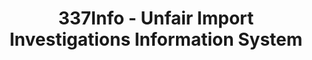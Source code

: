 ---
bigquery: https://console.cloud.google.com/bigquery?p=patents-public-data&d=usitc_investigations&page=dataset&project=sheets-management-319211
citation: US International Trade Commission 337Info Unfair Import Investigations Information
  System
contributors: US International Trade Comission
cost: None
description: US International Trade Commission 337Info Unfair Import Investigations
  Information System contains data on investigations done under Section 337. Section
  337 declares the infringement of certain statutory intellectual property rights
  and other forms of unfair competition in import trade to be unlawful practices.
  Most Section 337 investigations involve allegations of patent or registered trademark
  infringement.
documentation: FAQ and tutorial available on the site
last_edit: 04/10/2022, 19:24:32
location: https://pubapps2.usitc.gov/337external/
maintained_by: US International Trade Comission
schema_fields:
- docketNo
- patentNumbers
- aljAssigned
- teoIdDueDate
- complainant
- actualStartDateEvidHear
- teoIdIssueDate
- ouiiAttorney
- invUnfairAct
- htsNumbers
- investigationType
- teoProceedingInvolved
- id
- finalIdOnViolationDue
- internalRemand
- trademarkNumbers
- finalDetViolation
- endDateMarkmanHearing
- investigationNo
- patentNumber
- investigationTermDate
- dateComplaintFiled
- targetDate
- actualEndDateEvidHear
- copyrightNumbers
- currentActiveALJ
- startDateMarkmanHearing
- scheduledStartDateEvidHear
- finalDetNoViolation
- teoReliefGranted
- respondent
- issueDateOtherNonFinal
- markmanHearing
- currentStatus
- scheduledEndDateEvidHear
- title
- lastUpdated
- cafcAppeals
- dateCreated
- publication_number
- finalIdOnViolationIssue
- gcAttorney
- dateOfPublicationFrNotice
- ouiiParticipation
shortname: unfair_import_investigations
tags:
- import
- legal
- trade
timeframe: 2008-2021 (prior to 2008 downloadable as a JSON file)
title: 337Info - Unfair Import Investigations Information System
uuid: 2721f5ec-e599-4890-9265-9706719fc71e
---